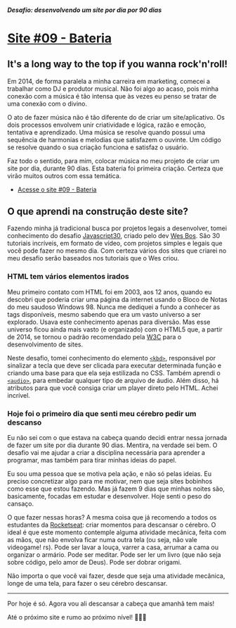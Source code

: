 ##### Desafio: desenvolvendo um site por dia por 90 dias 

# [Site #09 - Bateria](https://www.dorlyneto.com/90sites/09-bateria)

## It's a long way to the top if you wanna rock'n'roll!

Em 2014, de forma paralela a minha carreira em marketing, comecei a trabalhar como DJ e produtor musical. Não foi algo ao acaso, pois minha conexão com a música é tão intensa que às vezes eu penso se tratar de uma conexão com o divino.

O ato de fazer música não é tão diferente do de criar um site/aplicativo. Os dois processos envolvem unir criatividade e lógica, razão e emoção, tentativa e aprendizado. Uma música se resolve quando possui uma sequência de harmonias e melodias que satisfazem o ouvinte. Um código se resolve quando o sua criação funciona e satisfaz o usuário.

Faz todo o sentido, para mim, colocar música no meu projeto de criar um site por dia, durante 90 dias. Esta bateria foi primeira criação. Certeza que virão muitos outros com essa temática.

* [Acesse o site #09 - Bateria](https://www.dorlyneto.com/90sites/09-bateria)

## O que aprendi na construção deste site?

Fazendo minha já tradicional busca por projetos legais a desenvolver, tomei conhecimento do desafio [Javascript30](https://javascript30.com/), criado pelo dev [Wes Bos](https://github.com/wesbos). São 30 tutoriais incríveis, em formato de vídeo, com projetos simples e legais que você pode fazer no mesmo dia. Com certeza vários dos sites que criarei no meu desafio serão baseados nos tutoriais que o Wes criou.

### HTML tem vários elementos irados

Meu primeiro contato com HTML foi em 2003, aos 12 anos, quando eu descobri que poderia criar uma página da internet usando o Bloco de Notas do meu saudoso Windows 98. Nunca me dediquei a fundo a conhecer as tags disponíveis, mesmo sabendo que era um vasto universo a ser explorado. Usava este conhecimento apenas para diversão. Mas esse universo ficou ainda mais vasto (e organizado) com o HTML5 que, a partir de 2014, se tornou o padrão recomendado pela [W3C](https://dev.w3.org/html5/html-author/) para o desenvolvimento de sites. 

Neste desafio, tomei conhecimento do elemento [```<kbd>```](https://www.w3schools.com/tags/tag_kbd.asp), responsável por sinalizar a tecla que deve ser clicada para executar determinada função e criando uma base para que ela seja estilizada no CSS. Também aprendi o [```<audio>```](https://www.w3schools.com/tags/tag_audio.asp), para embedar qualquer tipo de arquivo de áudio. Além disso, há atributos para que você consiga criar um player direto pelo HTML. Achei incrível.

### Hoje foi o primeiro dia que senti meu cérebro pedir um descanso

Eu não sei com o que estava na cabeça quando decidi entrar nessa jornada de fazer um site por dia durante 90 dias. Mentira, na verdade sei bem. O desafio vai me ajudar a criar a disciplina necessária para aprender a programar, mas também para tirar minhas ideias do papel.

Eu sou uma pessoa que se motiva pela ação, e não só pelas ideias. Eu preciso concretizar algo para me motivar, nem que seja sites bobinhos como esse que estou fazendo. Mas já fazem 9 dias que minhas noites são, basicamente, focadas em estudar e desenvolver. Hoje senti o peso do cansaço.

O que fazer nessas horas? A mesma coisa que já recomendo a todos os estudantes da [Rocketseat](https://www.rocketseat.com.br): criar momentos para descansar o cérebro. O ideal é que este momento contemple alguma atividade mecânica, feita com as mãos, que não envolva ficar numa outra tela (ou seja, não vale videogame! rs). Pode ser lavar a louça, varrer a casa, arrumar a cama ou organizar o armário. Pode ser meditar. Pode ser ler um livro (que não seja sobre código, pelo amor de Deus). Pode ser dobrar origami. 

Não importa o que você vai fazer, desde que seja uma atividade mecânica, longe de uma tela, para fazer o seu cérebro descansar. 

---

Por hoje é só. Agora vou ali descansar a cabeça que amanhã tem mais!

Até o próximo site e rumo ao próximo nível! 🚀🚀🚀